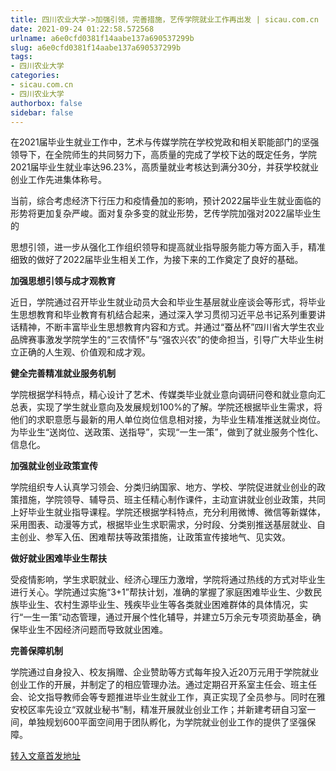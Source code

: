 ```yaml
---
title: 四川农业大学->加强引领，完善措施，艺传学院就业工作再出发 | sicau.com.cn
date: 2021-09-24 01:22:58.572568
urlname: a6e0cfd0381f14aabe137a690537299b
slug: a6e0cfd0381f14aabe137a690537299b
tags: 
- 四川农业大学
categories:
- sicau.com.cn
- 四川农业大学
authorbox: false
sidebar: false
---
```

在2021届毕业生就业工作中，艺术与传媒学院在学校党政和相关职能部门的坚强领导下，在全院师生的共同努力下，高质量的完成了学校下达的既定任务，学院2021届毕业生就业率达96.23%，高质量就业考核达到满分30分，并获学校就业创业工作先进集体称号。

当前，综合考虑经济下行压力和疫情叠加的影响，预计2022届毕业生就业面临的形势将更加复杂严峻。面对复杂多变的就业形势，艺传学院加强对2022届毕业生的
<!--more-->
思想引领，进一步从强化工作组织领导和提高就业指导服务能力等方面入手，精准细致的做好了2022届毕业生相关工作，为接下来的工作奠定了良好的基础。

**加强思想引领与成才观教育**

近日，学院通过召开毕业生就业动员大会和毕业生基层就业座谈会等形式，将毕业生思想教育和毕业教育有机结合起来，通过深入学习贯彻习近平总书记系列重要讲话精神，不断丰富毕业生思想教育内容和方式。并通过“蚕丛杯”四川省大学生农业品牌赛事激发学院学生的“三农情怀”与“强农兴农”的使命担当，引导广大毕业生树立正确的人生观、价值观和成才观。

**健全完善精准就业服务机制**

学院根据学科特点，精心设计了艺术、传媒类毕业就业意向调研问卷和就业意向汇总表，实现了学生就业意向及发展规划100%的了解。学院还根据毕业生需求，将他们的求职意愿与最新的用人单位岗位信息相对接，为毕业生精准推送就业岗位。为毕业生“送岗位、送政策、送指导”，实现“一生一策”，做到了就业服务个性化、信息化。

**加强就业创业政策宣传**

学院组织专人认真学习领会、分类归纳国家、地方、学校、学院促进就业创业的政策措施，学院领导、辅导员、班主任精心制作课件，主动宣讲就业创业政策，共同上好毕业生就业指导课程。学院还根据学科特点，充分利用微博、微信等新媒体，采用图表、动漫等方式，根据毕业生求职需求，分时段、分类别推送基层就业、自主创业、参军入伍、困难帮扶等政策措施，让政策宣传接地气、见实效。

**做好就业困难毕业生帮扶**

受疫情影响，学生求职就业、经济心理压力激增，学院将通过热线的方式对毕业生进行关心。学院通过实施“3+1”帮扶计划，准确的掌握了家庭困难毕业生、少数民族毕业生、农村生源毕业生、残疾毕业生等各类就业困难群体的具体情况，实行“一生一策”动态管理，通过开展个性化辅导，并建立5万余元专项资助基金，确保毕业生不因经济问题而导致就业困难。

**完善保障机制**

学院通过自身投入、校友捐赠、企业赞助等方式每年投入近20万元用于学院就业创业工作的开展，并制定了的相应管理办法。通过定期召开系室主任会、班主任会、论文指导教师会等专题推进毕业生就业工作，真正实现了全员参与。同时在雅安校区率先设立“双就业秘书”制，精准开展就业创业工作；并新建考研自习室一间，单独规划600平面空间用于团队孵化，为学院就业创业工作的提供了坚强保障。



[转入文章首发地址](https://news.sicau.edu.cn/info/1078/64697.htm)